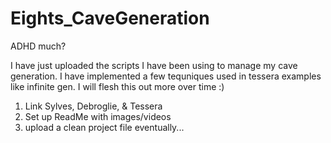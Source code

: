 # Eights_CaveGeneration

ADHD much?

I have just uploaded the scripts I have been using to manage my cave generation. I have implemented a few tequniques used in tessera examples like infinite gen. I will flesh this out more over time :)

1. Link Sylves, Debroglie, & Tessera
2. Set up ReadMe with images/videos
3. upload a clean project file eventually...
